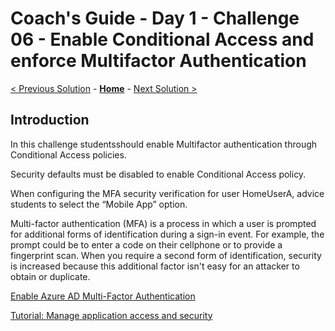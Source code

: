 # Coach's Guide - Day 1 - Challenge 06 - Enable Conditional Access and enforce Multifactor Authentication

 [< Previous Solution](./Solution_D1_05.md) - **[Home](../README.md)** - [Next Solution >](./Solution_D1_07.md)

## Introduction

In this challenge studentsshould enable Multifactor authentication through Conditional Access policies.

Security defaults must be disabled to enable Conditional Access policy.

When configuring the MFA security verification for user HomeUserA, advice students to select the “Mobile App” option.

Multi-factor authentication (MFA) is a process in which a user is prompted for additional forms of identification during a sign-in event. For example, the prompt could be to enter a code on their cellphone or to provide a fingerprint scan. When you require a second form of identification, security is increased because this additional factor isn't easy for an attacker to obtain or duplicate.

[Enable Azure AD Multi-Factor Authentication](https://docs.microsoft.com/en-us/azure/active-directory/authentication/tutorial-enable-azure-mfa?toc=%2Fazure%2Factive-directory%2Fconditional-access%2Ftoc.json&bc=%2Fazure%2Factive-directory%2Fconditional-access%2Fbreadcrumb%2Ftoc.json)

[Tutorial: Manage application access and security](https://docs.microsoft.com/en-us/azure/active-directory/manage-apps/tutorial-manage-access-security#create-a-conditional-access-policy)